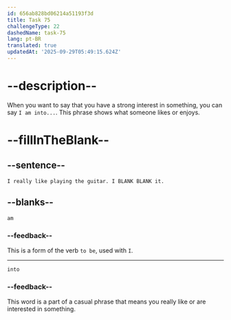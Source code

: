 ```yaml
---
id: 656ab828bd06214a51193f3d
title: Task 75
challengeType: 22
dashedName: task-75
lang: pt-BR
translated: true
updatedAt: '2025-09-29T05:49:15.624Z'
---
```


# --description--

When you want to say that you have a strong interest in something, you can say `I am into...`. This phrase shows what someone likes or enjoys.

# --fillInTheBlank--

## --sentence--

`I really like playing the guitar. I BLANK BLANK it.`

## --blanks--

`am`

### --feedback--

This is a form of the verb `to be`, used with `I`.

---

`into`

### --feedback--

This word is a part of a casual phrase that means you really like or are interested in something.
